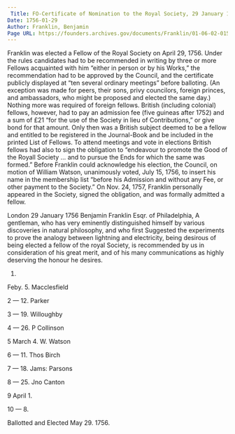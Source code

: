 ```yaml
---
 Title: FO-Certificate of Nomination to the Royal Society, 29 January 1756
Date: 1756-01-29
Author: Franklin, Benjamin
Page URL: https://founders.archives.gov/documents/Franklin/01-06-02-0157
---
```


Franklin was elected a Fellow of the Royal Society on April 29, 1756. Under the rules candidates had to be recommended in writing by three or more Fellows acquainted with him “either in person or by his Works,” the recommendation had to be approved by the Council, and the certificate publicly displayed at “ten several ordinary meetings” before balloting. (An exception was made for peers, their sons, privy councilors, foreign princes, and ambassadors, who might be proposed and elected the same day.) Nothing more was required of foreign fellows. British (including colonial) fellows, however, had to pay an admission fee (five guineas after 1752) and a sum of £21 “for the use of the Society in lieu of Contributions,” or give bond for that amount. Only then was a British subject deemed to be a fellow and entitled to be registered in the Journal-Book and be included in the printed List of Fellows. To attend meetings and vote in elections British fellows had also to sign the obligation to “endeavour to promote the Good of the Royall Society … and to pursue the Ends for which the same was formed.”
Before Franklin could acknowledge his election, the Council, on motion of William Watson, unanimously voted, July 15, 1756, to insert his name in the membership list “before his Admission and without any Fee, or other payment to the Society.” On Nov. 24, 1757, Franklin personally appeared in the Society, signed the obligation, and was formally admitted a fellow.
 
London 29 January 1756
Benjamin Franklin Esqr. of Philadelphia, A gentleman, who has very eminently distinguished himself by various discoveries in natural philosophy, and who first Suggested the experiments to prove the analogy between lightning and electricity, being desirous of being elected a fellow of the royal Society, is recommended by us in consideration of his great merit, and of his many communications as highly deserving the honour he desires.


1.
Feby.
5.
Macclesfield


2
—
12.
Parker


3
—
19.
Willoughby


4
—
26.
P Collinson


5
March
4.
W. Watson


6
—
11.
Thos Birch


7
—
18.
Jams: Parsons


8
—
25.
Jno Canton


9
April
1.



10
—
8.



Ballotted and Elected May 29. 1756.

